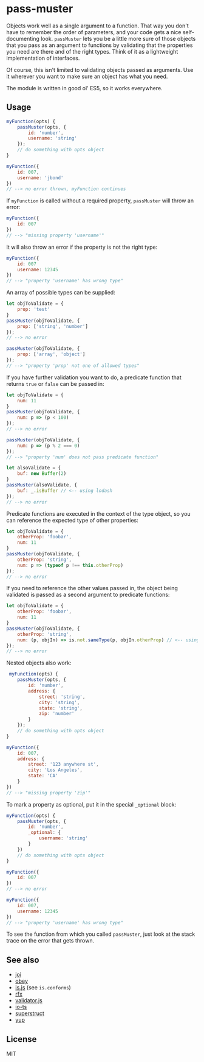 # pass-muster

Objects work well as a single argument to a function. That way you don't have to remember the order of parameters, and your code gets a nice self-documenting look. `passMuster` lets you be a little more sure of those objects that you pass as an argument to functions by validating that the properties you need are there and of the right types. Think of it as a lightweight implementation of interfaces.

Of course, this isn't limited to validating objects passed as arguments. Use it wherever you want to make sure an object has what you need.

The module is written in good ol' ES5, so it works everywhere.

## Usage

```js
myFunction(opts) {
    passMuster(opts, {
        id: 'number',
        username: 'string'
    });
    // do something with opts object
}

myFunction({
    id: 007,
    username: 'jbond'
})
// --> no error thrown, myFunction continues
```

If `myFunction` is called without a required property, `passMuster` will throw an error:

```js
myFunction({
    id: 007
})
// --> "missing property 'username'"
```

It will also throw an error if the property is not the right type:

```js
myFunction({
    id: 007
    username: 12345
})
// --> "property 'username' has wrong type"
```

An array of possible types can be supplied:

```js
let objToValidate = {
    prop: 'test'
}
passMuster(objToValidate, {
    prop: ['string', 'number']
});
// --> no error

passMuster(objToValidate, {
    prop: ['array', 'object']
});
// --> "property 'prop' not one of allowed types"
```

If you have further validation you want to do, a predicate function that returns `true` or `false` can be passed in:

```js
let objToValidate = {
    num: 11
}
passMuster(objToValidate, {
    num: p => (p < 100)
});
// --> no error

passMuster(objToValidate, {
    num: p => (p % 2 === 0)
});
// --> "property 'num' does not pass predicate function"

let alsoValidate = {
    buf: new Buffer(2)
}
passMuster(alsoValidate, {
    buf: _.isBuffer // <-- using lodash
});
// --> no error
```

Predicate functions are executed in the context of the type object, so you can reference the expected type of other properties:

```js
let objToValidate = {
    otherProp: 'foobar',
    num: 11
}
passMuster(objToValidate, {
    otherProp: 'string',
    num: p => (typeof p !== this.otherProp)
});
// --> no error
```

If you need to reference the other values passed in, the object being validated is passed as a second argument to predicate functions:

```js
let objToValidate = {
    otherProp: 'foobar',
    num: 11
}
passMuster(objToValidate, {
    otherProp: 'string',
    num: (p, objIn) => is.not.sameType(p, objIn.otherProp) // <-- using @pwn/is, linked below
});
// --> no error
```

Nested objects also work:

```js
 myFunction(opts) {
    passMuster(opts, {
        id: 'number',
        address: {
            street: 'string',
            city: 'string',
            state: 'string',
            zip: 'number'
        }
    });
    // do something with opts object
}

myFunction({
    id: 007,
    address: {
        street: '123 anywhere st',
        city: 'Los Angeles',
        state: 'CA'
    }
})
// --> "missing property 'zip'"
```

To mark a property as optional, put it in the special `_optional` block:

```js
myFunction(opts) {
    passMuster(opts, {
        id: 'number',
        _optional: {
            username: 'string'
        }
    })
    // do something with opts object
}

myFunction({
    id: 007
})
// --> no error

myFunction({
    id: 007,
    username: 12345
})
// --> "property 'username' has wrong type"
```

To see the function from which you called `passMuster`, just look at the stack trace on the error that gets thrown.

## See also

* [joi](https://github.com/hapijs/joi)
* [obey](https://github.com/TechnologyAdvice/obey)
* [is.js](https://github.com/pwnn/is.js) (see `is.conforms`)
* [rfx](https://github.com/ericelliott/rfx)
* [validator.js](https://github.com/chriso/validator.js)
* [io-ts](https://github.com/gcanti/io-ts)
* [superstruct](https://github.com/ianstormtaylor/superstruct)
* [yup](https://github.com/jquense/yup)

## License

MIT


